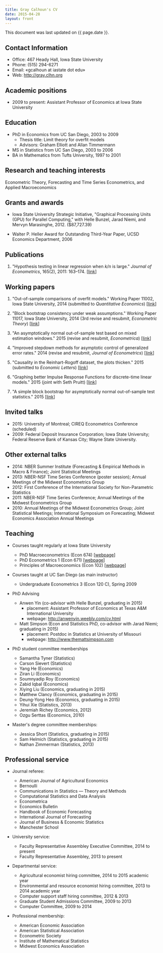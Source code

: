 ```yaml
---
title: Gray Calhoun's CV
date: 2015-04-28
layout: front
---
```


This document was last updated on {{ page.date }}.

Contact Information
-------------------
* Office: 467 Heady Hall, Iowa State University
* Phone:  (515) 294-6271
* Email:  «gcalhoun at iastate dot edu»
* Web:    <http://gray.clhn.org>

Academic positions
------------------
* 2009 to present: Assistant Professor of Economics at Iowa State University

Education
---------

* PhD in Economics from UC San Diego, 2003 to 2009
  * Thesis title: Limit theory for overfit models
  * Advisors: Graham Elliott and Allan Timmermann
* MS in Statistics from UC San Diego, 2003 to 2006
* BA in Mathematics from Tufts University, 1997 to 2001

Research and teaching interests
-------------------------------

Econometric Theory, Forecasting and Time Series Econometrics, and
Applied Macroeconomics

Grants and awards
-----------------

* Iowa State University Strategic Initiative, "Graphical Processing
  Units (GPU) for Parallel Computing," with Helle Bunzel, Jarad Niemi,
  and Mervyn Marasinghe, 2012. ($87,727.39)

* Walter P. Heller Award for Outstanding Third-Year Paper, UCSD Economics
  Department, 2006

Publications
------------

1. "Hypothesis testing in linear regression when *k/n* is large."
   *Journal of Econometrics*, 165(2), 2011: 163–174.
   [[link](http://www.sciencedirect.com/science/article/pii/S0304407611001448)]

Working papers
--------------

1. "Out-of-sample comparisons of overfit models." Working Paper 11002,
   Iowa State University, 2014 (submitted to *Quantitative Economics*)
   [[link](http://www.econ.iastate.edu/research/working-papers/p12462)]

2. "Block bootstrap consistency under weak assumptions." Working Paper
   11017, Iowa State University, 2014 (3rd revise and resubmit,
   *Econometric Theory*)
   [[link](http://www.econ.iastate.edu/research/working-papers/p14313)]

3. "An asymptotically normal out-of-sample test based on mixed
   estimation windows." 2015 (revise and resubmit, *Econometrica*)
   [[link](dl/calhoun-mixed-window.pdf)]

4. "Improved stepdown methods for asymptotic control of generalized
   error rates." 2014 (revise and resubmit, *Journal of Econometrics*)
   [[link](dl/calhoun-stepdown.pdf)]

5. "Causality in the Reinhart-Rogoff dataset, the plots thicken." 2015
   (submitted to *Economic Letters*)
   [[link](dl/calhoun-rr-graphics.pdf)]

6. "Graphing better Impulse Response Functions for discrete-time
   linear models." 2015 (joint with Seth Pruitt)
   [[link](dl/calhoun-smooth-irf.pdf)]

7. "A simple block bootstrap for asymptotically normal out-of-sample
   test statistics." 2015
   [[link](dl/calhoun-oosbootstrap.pdf)]

Invited talks
-------------

* 2015: University of Montreal; CIREQ Econometrics Conference (scheduled)
* 2009: Federal Deposit Insurance Corporation; Iowa State University;
  Federal Reserve Bank of Kansas City; Wayne State University.

Other external talks
--------------------

* 2014: NBER Summer Institute (Forecasting & Empirical Methods in Macro
  & Finance); Joint Statistical Meetings
* 2013: NBER-NSF Time Series Conference (poster session); Annual
  Meetings of the Midwest Econometrics Group
* 2012: First Conference of the International Society for Non-Parametric
  Statistics
* 2011: NBER-NSF Time Series Conference; Annual Meetings of the Midwest
  Econometrics Group
* 2010: Annual Meetings of the Midwest Econometrics Group; Joint
  Statistical Meetings; International Symposium on Forecasting;
  Midwest Economics Association Annual Meetings

Teaching
--------

* Courses taught regularly at Iowa State University

  * PhD Macroeconometrics (Econ 674) [[webpage](/674)]
  * PhD Econometrics 1 (Econ 671) [[webpage](/671)]
  * Principles of Macroeconomics (Econ 102) [[webpage](/102)]

* Courses taught at UC San Diego (as main instructor)
  * Undergraduate Econometrics 3 (Econ 120 C), Spring 2009

* PhD Advising

  * Anwen Yin (co-advisor with Helle Bunzel, graduating in 2015)
    * placement: Assistant Professor of Economics at Texas A&M International University
    * webpage: <http://anwenyin.weebly.com/cv.html>
  * Matt Simpson (Econ and Statistics PhD, co-advisor with Jarad
    Niemi; graduating in 2015)
    * placement: Postdoc in Statistics at University of Missouri
    * webpage: <http://www.themattsimpson.com>

* PhD student committee memberships

  * Samantha Tyner (Statistics)
  * Carson Sievert (Statistics)
  * Yang He (Economics)
  * Ziran Li (Economics)
  * Soumnyadip Roy (Economics)
  * Zabid Iqbal (Economics)
  * Xiying Liu (Economics, graduating in 2015)
  * Matthew Clancy (Economics, graduating in 2015)
  * Deung-Yong Heo (Economics, graduating in 2015)
  * Yihui Xie (Statistics, 2013)
  * Jeremiah Richey (Economics, 2012)
  * Ozgu Serttas (Economics, 2010)

* Master's degree committee memberships:

  * Jessica Short (Statistics, graduating in 2015)
  * Sam Helmich (Statistics, graduating in 2015)
  * Nathan Zimmerman (Statistics, 2013)

Professional service
--------------------

* Journal referee:

  * American Journal of Agricultural Economics
  * Bernoulli
  * Communications in Statistics — Theory and Methods
  * Computational Statistics and Data Analysis
  * Econometrica
  * Economics Bulletin
  * Handbook of Economic Forecasting
  * International Journal of Forecasting
  * Journal of Business & Economic Statistics
  * Manchester School

* University service:

  * Faculty Representative Assembley Executive Committee, 2014 to present
  * Faculty Representative Assembley, 2013 to present

* Departmental service:

  * Agricultural economist hiring committee, 2014 to 2015 academic year
  * Environmental and resource economist hiring committee, 2013 to
    2014 academic year
  * Computer support staff hiring committee, 2012 & 2013
  * Graduate Student Admissions Committee, 2009 to 2013
  * Computer Committee, 2009 to 2014

* Professional membership:

  * American Economic Association
  * American Statistical Association
  * Econometric Society
  * Institute of Mathematical Statistics
  * Midwest Economics Association
